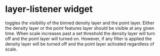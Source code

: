 # layer-listener widget
toggles the visibility of the binned density layer and the point layer. Either the density layer or the point features layer should be visible at any given time. When scale increases past a set threshold the density layer will turn off and the point layer will turned on. However, if any filter is applied the density layer will be turned off and the point layer activated regardless of scale.
